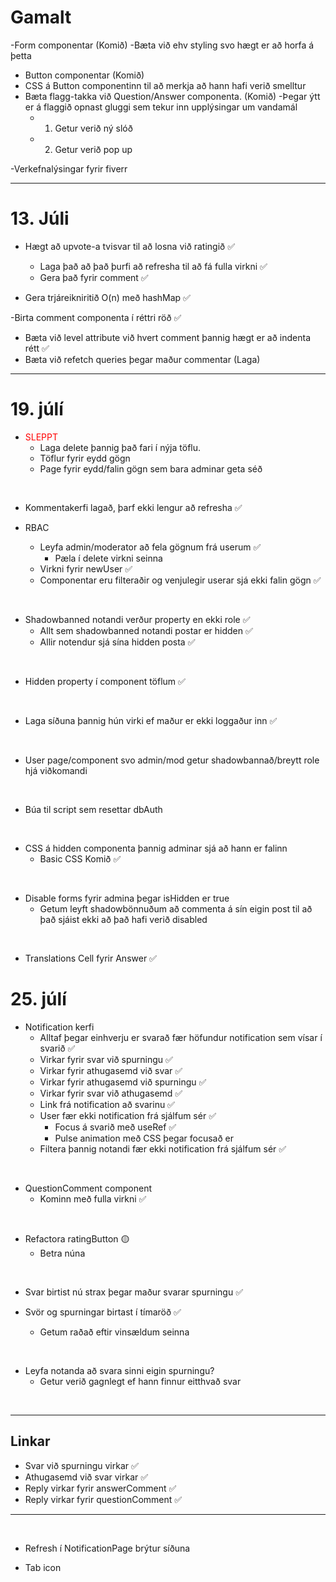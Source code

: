 [green]: #4eff00

# Gamalt


-Form componentar (Komið)
-Bæta við ehv styling svo hægt er að horfa á þetta
- Button componentar (Komið)
- CSS á Button componentinn til að merkja að hann hafi verið smelltur
- Bæta flagg-takka við Question/Answer componenta. (Komið)
  -Þegar ýtt er á flaggið opnast gluggi sem tekur inn upplýsingar um vandamál
    - 1) Getur verið ný slóð
    - 2) Getur verið pop up

-Verkefnalýsingar fyrir fiverr

---
# 13. Júli

- Hægt að upvote-a tvisvar til að losna við ratingið ✅
  - Laga það að það þurfi að refresha til að fá fulla virkni ✅
  - Gera það fyrir comment ✅

- Gera trjáreikniritið O(n) með hashMap ✅

-Birta comment componenta í réttri röð ✅
  - Bæta við level attribute við hvert comment þannig hægt er að indenta rétt ✅
  - Bæta við refetch queries þegar maður commentar (Laga)


---
# 19. júlí

- <span style="color:red">SLEPPT</span>
  - Laga delete þannig það fari í nýja töflu.
  - Töflur fyrir eydd gögn
  - Page fyrir eydd/falin gögn sem bara adminar geta séð <br>

<br>

- Kommentakerfi lagað, þarf ekki lengur að refresha ✅

- RBAC
  - Leyfa admin/moderator að fela gögnum frá userum  ✅
    - Pæla í delete virkni seinna
  - Virkni fyrir newUser  ✅
  - Componentar eru filteraðir og venjulegir userar sjá ekki falin gögn  ✅

<br>

- Shadowbanned notandi verður property en ekki role ✅
  - Allt sem shadowbanned notandi postar er hidden ✅
  - Allir notendur sjá sína hidden posta ✅

<br>

- Hidden property í component töflum ✅


<br>

- Laga síðuna þannig hún virki ef maður er ekki loggaður inn ✅

<br>



- User page/component svo admin/mod getur shadowbannað/breytt role hjá viðkomandi

<br>

- Búa til script sem resettar dbAuth

<br>






- CSS á hidden componenta þannig adminar sjá að hann er falinn
  - Basic CSS Komið ✅

<br>

- Disable forms fyrir admina þegar isHidden er true
  - Getum leyft shadowbönnuðum að commenta á sín eigin post til að það
    sjáist ekki að það hafi verið disabled


<br>

- Translations Cell fyrir Answer ✅

# 25. júlí

- Notification kerfi
  - Alltaf þegar einhverju er svarað fær höfundur notification sem vísar í svarið ✅
  - Virkar fyrir svar við spurningu ✅
  - Virkar fyrir athugasemd við svar ✅
  - Virkar fyrir athugasemd við spurningu ✅
  - Virkar fyrir svar við athugasemd ✅
  - Link frá notification að svarinu ✅
  - User fær ekki notification frá sjálfum sér ✅
    - Focus á svarið með useRef ✅
    - Pulse animation með CSS þegar focusað er
  - Filtera þannig notandi fær ekki notification frá sjálfum sér ✅

<br>

- QuestionComment component
  - Kominn með fulla virkni ✅


<br>

  - Refactora ratingButton 🟡
    - Betra núna

<br>

- Svar birtist nú strax þegar maður svarar spurningu ✅

- Svör og spurningar birtast í tímaröð ✅
  - Getum raðað eftir vinsældum seinna

<br>

- Leyfa notanda að svara sinni eigin spurningu?
  - Getur verið gagnlegt ef hann finnur eitthvað svar


<br>

---

## Linkar

- Svar við spurningu virkar ✅
- Athugasemd við svar virkar ✅
- Reply virkar fyrir answerComment ✅
- Reply virkar fyrir questionComment ✅

---

<br>

- Refresh í NotificationPage brýtur síðuna



- Tab icon
